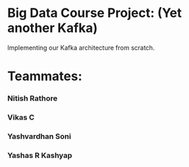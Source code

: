 # Big Data Course Project: (Yet another Kafka)
Implementing our Kafka architecture from scratch.

# Teammates:
### Nitish Rathore
### Vikas C
### Yashvardhan Soni
### Yashas R Kashyap
